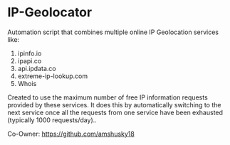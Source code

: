 # IP-Geolocator

Automation script that combines multiple online IP Geolocation services like:
 1) ipinfo.io 
 2) ipapi.co
 3) api.ipdata.co
 4) extreme-ip-lookup.com
 5) Whois 
 
Created to use the maximum number of free IP information requests provided by these services. It does this by automatically switching to the next service once all the requests from one service have been exhausted (typically 1000 requests/day)..

Co-Owner: https://github.com/amshusky18
